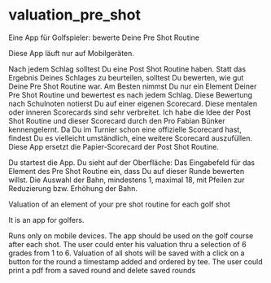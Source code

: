 # valuation_pre_shot

Eine App für Golfspieler: bewerte Deine Pre Shot Routine

Diese App läuft nur auf Mobilgeräten.

Nach jedem Schlag solltest Du eine Post Shot Routine haben. 
Statt das Ergebnis Deines Schlages zu beurteilen, solltest Du bewerten, 
wie gut Deine Pre Shot Routine war. Am Besten nimmst Du nur ein Element Deiner Pre Shot Routine 
und bewertest es nach jedem Schlag. Diese Bewertung nach Schulnoten notierst Du 
auf einer eigenen Scorecard. Diese mentalen oder inneren Scorecards sind sehr verbreitet. 
Ich habe die Idee der Post Shot Routine und dieser Scorecard durch den Pro Fabian Bünker kennengelernt.
Da Du im Turnier schon eine offizielle Scorecard hast, findest Du es vielleicht umständlich,
eine weitere Scorecard auszufüllen. Diese App ersetzt die Papier-Scorecard der Post Shot Routine.

Du startest die App. Du sieht auf der Oberfläche:
Das Eingabefeld für das Element des Pre Shot Routine ein, dass Du auf dieser Runde bewerten willst.
Die Auswahl der Bahn, mindestens 1, maximal 18, mit Pfeilen zur Reduzierung bzw. Erhöhung der Bahn.




Valuation of an element of your pre shot routine for each golf shot

It is an app for golfers.

Runs only on mobile devices.
The app should be used on the golf course after each shot.
The user could enter his valuation thru a selection of 6 grades from 1 to 6.
Valuation of all shots will be saved with a click on a button for the round a timestamp added and ordered by tee.
The user could print a pdf from a saved round and delete saved rounds
